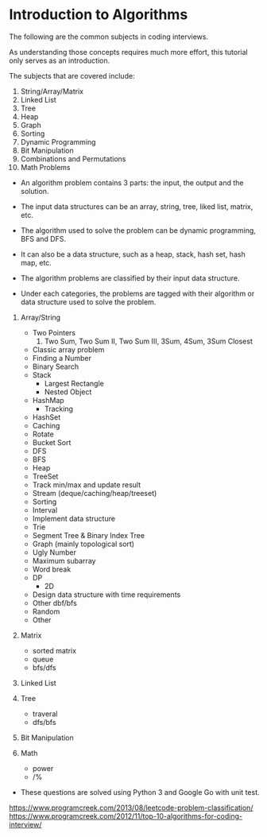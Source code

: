 # Introduction to Algorithms 

The following are the common subjects in coding interviews.

As understanding those concepts requires much more effort,
this tutorial only serves as an introduction.

The subjects that are covered include:
  1) String/Array/Matrix
  2) Linked List 
  3) Tree 
  4) Heap
  5) Graph
  6) Sorting
  7) Dynamic Programming
  8) Bit Manipulation
  9) Combinations and Permutations
  10) Math Problems


- An algorithm problem contains 3 parts: the input, the output and the solution.

- The input data structures can be an array, string, tree, liked list, matrix, etc.

- The algorithm used to solve the problem can be dynamic programming, BFS and DFS.

- It can also be a data structure, such as a heap, stack, hash set, hash map, etc.

- The algorithm problems are classified by their input data structure.

- Under each categories, the problems are tagged with their algorithm or 
data structure used to solve the problem. 

1. Array/String
   - Two Pointers
     1. Two Sum,
        Two Sum II,
        Two Sum III,
        3Sum, 4Sum,
        3Sum Closest
   - Classic array problem
   - Finding a Number
   - Binary Search
   - Stack
     - Largest Rectangle
     - Nested Object
   - HashMap
      - Tracking
   - HashSet
   - Caching
   - Rotate
   - Bucket Sort
   - DFS
   - BFS
   - Heap
   - TreeSet
   - Track min/max and update result
   - Stream (deque/caching/heap/treeset)
   - Sorting
   - Interval
   - Implement data structure
   - Trie
   - Segment Tree & Binary Index Tree
   - Graph (mainly topological sort)
   - Ugly Number
   - Maximum subarray
   - Word break
   - DP
     - 2D
   - Design data structure with time requirements
   - Other dbf/bfs
   - Random
   - Other

2. Matrix
   - sorted matrix
   - queue
   - bfs/dfs

3. Linked List

4. Tree
   - traveral
   - dfs/bfs

5. Bit Manipulation

6. Math 
   - power
   - /%

- These questions are solved using Python 3 and Google Go with unit test.

https://www.programcreek.com/2013/08/leetcode-problem-classification/
https://www.programcreek.com/2012/11/top-10-algorithms-for-coding-interview/

